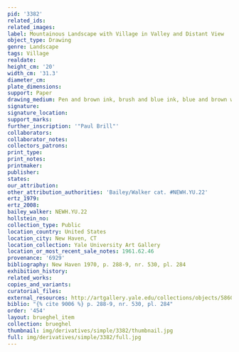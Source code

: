```yaml
---
pid: '3382'
related_ids: 
related_images: 
label: Mountainous Landscape with Village in Valley and Distant View
object_type: Drawing
genre: Landscape
tags: Village
realdate: 
height_cm: '20'
width_cm: '31.3'
diameter_cm: 
plate_dimensions: 
support: Paper
drawing_medium: Pen and brown ink, brush and blue ink, blue and brown wash
signature: 
signature_location: 
support_marks: 
further_inscription: '"Paul Brill"'
collaborators: 
collaborator_notes: 
collectors_patrons: 
print_type: 
print_notes: 
printmaker: 
publisher: 
states: 
our_attribution: 
other_attribution_authorities: 'Bailey/Walker cat. #NEWH.YU.22'
ertz_1979: 
ertz_2008: 
bailey_walker: NEWH.YU.22
hollstein_no: 
collection_type: Public
location_country: United States
location_city: New Haven, CT
location_collection: Yale University Art Gallery
location_or_most_recent_sale_notes: 1961.62.46
provenance: '6929'
bibliography: New Haven 1970, p. 288-9, nr. 530, pl. 284
exhibition_history: 
related_works: 
copies_and_variants: 
curatorial_files: 
external_resources: http://artgallery.yale.edu/collections/objects/58600
biblio: "{% cite 9006 %} p. 288-9, nr. 530, pl. 284"
order: '454'
layout: brueghel_item
collection: brueghel
thumbnail: img/derivatives/simple/3382/thumbnail.jpg
full: img/derivatives/simple/3382/full.jpg
---
```

